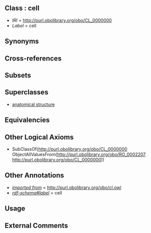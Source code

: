 
## Class : cell

 * *IRI* = http://purl.obolibrary.org/obo/CL_0000000
 * *Label* = cell

## Synonyms


## Cross-references


## Subsets


## Superclasses

 * [anatomical structure](../../CARO/03/CARO_0000003.md)

## Equivalencies


## Other Logical Axioms

 * SubClassOf(<http://purl.obolibrary.org/obo/CL_0000000> ObjectAllValuesFrom(<http://purl.obolibrary.org/obo/RO_0002207> <http://purl.obolibrary.org/obo/CL_0000000>))

## Other Annotations

 * *[imported from](../../IAO/12/IAO_0000412.md)* = http://purl.obolibrary.org/obo/cl.owl
 * *[rdf-schema#label](../../el/rdf-schema#label.md)* = cell

## Usage


## External Comments

